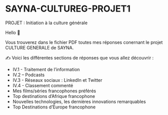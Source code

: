 # SAYNA-CULTUREG-PROJET1
PROJET : Initiation à la culture générale

Hello 🙂

Vous trouverez dans le fichier PDF toutes mes réponses conernant le projet CULTURE GENERALE de SAYNA.

✍️ Voici les différentes sections de réponses que vous allez découvrir :
- IV.1 - Traitement de l’information
- IV.2 – Podcasts
- IV.3 - Réseaux sociaux : LinkedIn et Twitter
- IV.4 - Classement commenté
- Mes films/séries francophones préférés 
- Top destinations d’Afrique francophone
- Nouvelles technologies, les dernières innovations remarquables
- Top Destinations d’Europe francophone 
